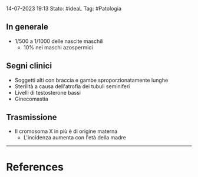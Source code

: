 14-07-2023 19:13
Stato: #ideaL
Tag: #Patologia 

## In generale
- 1/500 a 1/1000 delle nascite maschili
	- 10% nei maschi azospermici
## Segni clinici
- Soggetti alti con braccia e gambe sproporzionatamente lunghe
- Sterilità a causa dell'atrofia dei tubuli seminiferi
- Livelli di testosterone bassi
- Ginecomastia

## Trasmissione
- Il cromosoma X in più è di origine materna
	- L'incidenza aumenta con l'età della madre



---
# References

